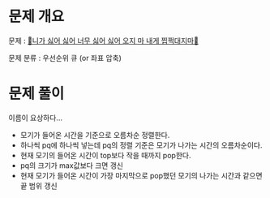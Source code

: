 # 문제 개요

문제 : [🎵니가 싫어 싫어 너무 싫어 싫어 오지 마 내게 찝쩍대지마🎵](https://www.acmicpc.net/problem/20440)

문제 분류 : 우선순위 큐 (or 좌표 압축)

# 문제 풀이
이름이 요상하다...

- 모기가 들어온 시간을 기준으로 오름차순 정렬한다.
- 하나씩 pq에 하나씩 넣는데 pq의 정렬 기준은 모기가 나가는 시간의 오름차순이다.
- 현재 모기의 들어온 시간이 top보다 작을 때까지 pop한다.
- pq의 크기가 max값보다 크면 갱신
- 현재 모기가 들어온 시간이 가장 마지막으로 pop했던 모기의 나가는 시간과 같으면 끝 범위 갱신
